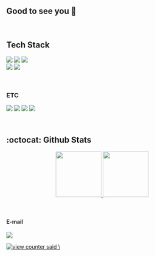 ## Good to see you 👋 
<br/>

## Tech Stack
<p align="midle">
  <img src="https://img.shields.io/badge/Gradle-02303a.svg?style=flat-square&logo=Gradle&logoColor=white" />
  <img src="https://img.shields.io/badge/Java-007396.svg?style=flat-square&logo=Java&logoColor=white"/>
  <img src="https://img.shields.io/badge/SpringBoot-6DB33F.svg?style=flat-square&logo=springboot&logoColor=white"/>
  <br/>
  <img src="https://img.shields.io/badge/Python-4053d6?style=flat-square&logo=python&logoColor=white"/>
  <img src="https://img.shields.io/badge/Flask-4A154B?style=flat-square&logo=flask&logoColor=white"/>
</p>
<br/>

### ETC
<p align="midle">
  <img src="https://img.shields.io/badge/IntelliJ%20IDEA-000000.svg?style=flat-square&logo=IntelliJ%20IDEA&logoColor=white"/>
  <img src="https://img.shields.io/badge/MySQL-1E4872?style=flat-square&logo=mysql&logoColor=white"/>
  <img src="https://img.shields.io/badge/MariaDB-003545.svg?style=flat-square&logo=MariaDB&logoColor=white"/>
  <img src="https://img.shields.io/badge/Amazon AWS-232F3E?style=flat-square&logo=amazonwebservices&logoColor=white"/>
</p>
<br/>

## :octocat: Github Stats
<div align="center">
    <a href="#">
      <img max-width="45%" height="120px" src="https://github-readme-stats.vercel.app/api?username=19013na&count_private=true&show_icons=true&theme=panda&hide=contribs&include_all_commits=ture&border_radius=0&hide_border=true"" />
    </a>
    <a href="#">
      <img max-width="45%" height="120px" src="https://github-readme-streak-stats.herokuapp.com/?user=19013na&theme=tokyonight&hide_border=true&layout=compact&exclude_repo=youtube-clone-react"/>
</a>
</div>

</br>
</br>

#### E-mail 
<img src="https://img.shields.io/badge/yondu19013@gmail.com-232F3E?style=for-the-badge&logo=gmail&logoColor=white"/></br>
<div align="left">
    <a href="#">
      <img src="https://komarev.com/ghpvc/?username=19013na&style=for-the-badge&color=232F3E&label=++HI+THERE+%F0%9F%91%8B++" alt="view counter said \"hello\""/>
    </a>
  </div>
	
